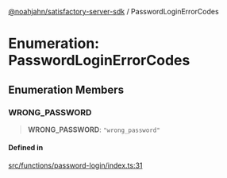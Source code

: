 [@noahjahn/satisfactory-server-sdk](../globals.md) / PasswordLoginErrorCodes

# Enumeration: PasswordLoginErrorCodes

## Enumeration Members

### WRONG\_PASSWORD

> **WRONG\_PASSWORD**: `"wrong_password"`

#### Defined in

[src/functions/password-login/index.ts:31](https://github.com/noahjahn/satisfactory-server-sdk/blob/9fd9914d30250e417f9517f3074b4e24d1ca9dd5/src/functions/password-login/index.ts#L31)
